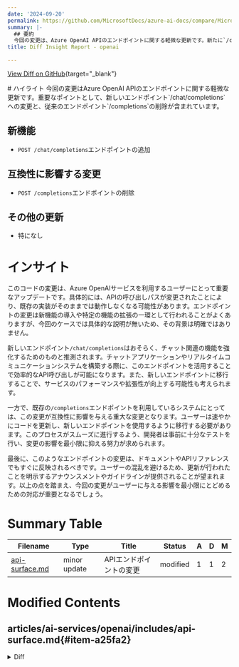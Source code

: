 ```yaml
---
date: '2024-09-20'
permalink: https://github.com/MicrosoftDocs/azure-ai-docs/compare/MicrosoftDocs:e496207...MicrosoftDocs:655e817
summary: |-
  ## 要約
  今回の変更は、Azure OpenAI APIのエンドポイントに関する軽微な更新です。新たに`/chat/completions`エンドポイントが追加され、従来の`/completions`エンドポイントが削除されました。この変更により、既存の実装が影響を受ける可能性があるため、ユーザーは速やかにコードを更新し、新しいエンドポイントを利用するように移行する必要があります。また、変更内容はドキュメントやAPIリファレンスに明示的に反映されることが望まれます。
title: Diff Insight Report - openai

---
```


[View Diff on GitHub](https://github.com/MicrosoftDocs/azure-ai-docs/compare/MicrosoftDocs:e496207...MicrosoftDocs:655e817){target="_blank"}

<format>
# ハイライト
今回の変更はAzure OpenAI APIのエンドポイントに関する軽微な更新です。重要なポイントとして、新しいエンドポイント`/chat/completions`への変更と、従来のエンドポイント`/completions`の削除が含まれています。

## 新機能
- `POST /chat/completions`エンドポイントの追加

## 互換性に影響する変更
- `POST /completions`エンドポイントの削除

## その他の更新
- 特になし

# インサイト
このコードの変更は、Azure OpenAIサービスを利用するユーザーにとって重要なアップデートです。具体的には、APIの呼び出しパスが変更されたことにより、既存の実装がそのままでは動作しなくなる可能性があります。エンドポイントの変更は新機能の導入や特定の機能の拡張の一環として行われることがよくありますが、今回のケースでは具体的な説明が無いため、その背景は明確ではありません。

新しいエンドポイント`/chat/completions`はおそらく、チャット関連の機能を強化するためのものと推測されます。チャットアプリケーションやリアルタイムコミュニケーションシステムを構築する際に、このエンドポイントを活用することで効率的なAPI呼び出しが可能になります。また、新しいエンドポイントに移行することで、サービスのパフォーマンスや拡張性が向上する可能性も考えられます。

一方で、既存の`/completions`エンドポイントを利用しているシステムにとっては、この変更が互換性に影響を与える重大な変更となります。ユーザーは速やかにコードを更新し、新しいエンドポイントを使用するように移行する必要があります。このプロセスがスムーズに進行するよう、開発者は事前に十分なテストを行い、変更の影響を最小限に抑える努力が求められます。

最後に、このようなエンドポイントの変更は、ドキュメントやAPIリファレンスでもすぐに反映されるべきです。ユーザーの混乱を避けるため、更新が行われたことを明示するアナウンスメントやガイドラインが提供されることが望まれます。以上の点を踏まえ、今回の変更がユーザーに与える影響を最小限にとどめるための対応が重要となるでしょう。
</format>

# Summary Table
|  Filename  | Type |    Title    | Status | A  | D  | M  |
|------------|------|-------------|--------|----|----|----|
| [api-surface.md](#item-a25fa2) | minor update | APIエンドポイントの変更 | modified | 1 | 1 | 2 | 


# Modified Contents
## articles/ai-services/openai/includes/api-surface.md{#item-a25fa2}

<details>
<summary>Diff</summary>
````diff
@@ -38,5 +38,5 @@ Azure OpenAI provides two methods for authentication. You can use  either API Ke
 The service APIs are versioned using the ```api-version``` query parameter. All versions follow the YYYY-MM-DD date structure. For example:
 
 ```http
-POST https://YOUR_RESOURCE_NAME.openai.azure.com/openai/deployments/YOUR_DEPLOYMENT_NAME/completions?api-version=2024-06-01
+POST https://YOUR_RESOURCE_NAME.openai.azure.com/openai/deployments/YOUR_DEPLOYMENT_NAME/chat/completions?api-version=2024-06-01
 ```
\ No newline at end of file
````
</details>

### Summary

```json
{
    "modification_type": "minor update",
    "modification_title": "APIエンドポイントの変更"
}
```

### Explanation
このコードの変更は、Azure OpenAIのAPIにおけるエンドポイントの更新に関するものです。具体的には、API呼び出しの一部であるPOSTリクエストのパスが変更されました。元々のエンドポイントは`/completions`であったのに対し、新しいエンドポイントは`/chat/completions`に変更されています。この変更により、ユーザーがAPIを使用する際に、適切なエンドポイントを使用する必要があります。また、変更は1行の追加と1行の削除で実行されており、全体的には軽微な更新と位置付けられます。


